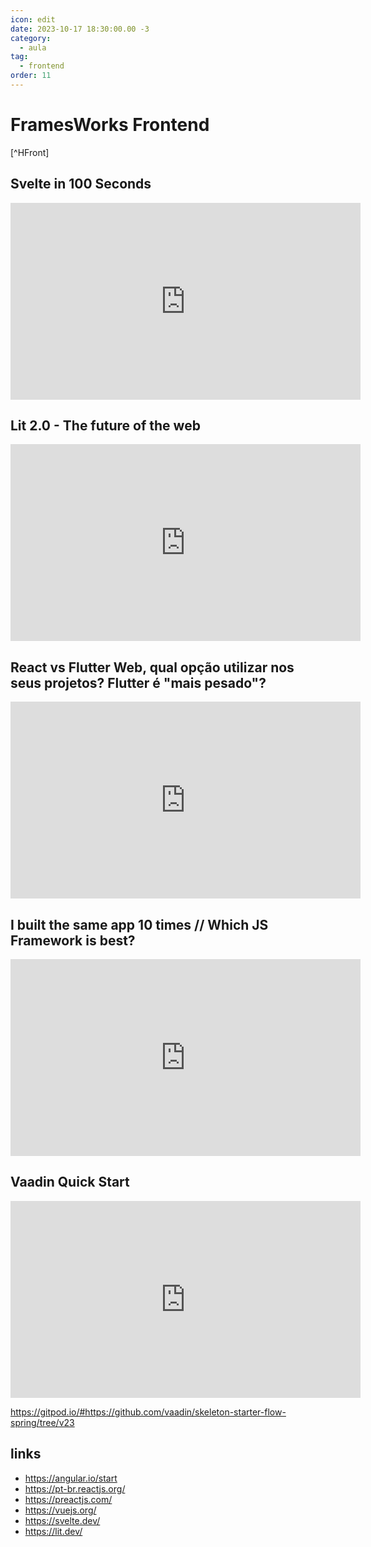 ```yaml
---
icon: edit
date: 2023-10-17 18:30:00.00 -3
category:
  - aula
tag:
  - frontend
order: 11
---
```


# FramesWorks Frontend

[^HFront]

## Svelte in 100 Seconds
<iframe width="560" height="315" src="https://www.youtube.com/embed/rv3Yq-B8qp4" title="YouTube video player" frameborder="0" allow="accelerometer; autoplay; clipboard-write; encrypted-media; gyroscope; picture-in-picture" allowfullscreen></iframe>

## Lit 2.0 - The future of the web

<iframe width="560" height="315" src="https://www.youtube.com/embed/g_KucGfdu20" title="YouTube video player" frameborder="0" allow="accelerometer; autoplay; clipboard-write; encrypted-media; gyroscope; picture-in-picture" allowfullscreen></iframe>

## React vs Flutter Web, qual opção utilizar nos seus projetos? Flutter é "mais pesado"?

<iframe width="560" height="315" src="https://www.youtube.com/embed/6fe3DYGpCzs" title="YouTube video player" frameborder="0" allow="accelerometer; autoplay; clipboard-write; encrypted-media; gyroscope; picture-in-picture" allowfullscreen></iframe>

## I built the same app 10 times // Which JS Framework is best?

<iframe width="560" height="315" src="https://www.youtube.com/embed/cuHDQhDhvPE" title="YouTube video player" frameborder="0" allow="accelerometer; autoplay; clipboard-write; encrypted-media; gyroscope; picture-in-picture" allowfullscreen></iframe>


## Vaadin Quick Start

<iframe width="560" height="315" src="https://www.youtube.com/embed/QrN1WI87xu8" title="YouTube video player" frameborder="0" allow="accelerometer; autoplay; clipboard-write; encrypted-media; gyroscope; picture-in-picture" allowfullscreen></iframe>

https://gitpod.io/#https://github.com/vaadin/skeleton-starter-flow-spring/tree/v23



## links

- https://angular.io/start
- https://pt-br.reactjs.org/
- https://preactjs.com/
- https://vuejs.org/
- https://svelte.dev/
- https://lit.dev/


<!-- @include: ../bib/bib.md -->